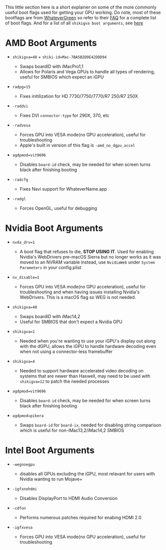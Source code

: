 This little section here is a short explainer on some of the more commonly useful boot flags used for getting your GPU working. Do note, most of these bootflags are from [WhateverGreen](https://github.com/acidanthera/WhateverGreen) so refer to their [FAQ](https://github.com/acidanthera/WhateverGreen/blob/master/Manual/) for a complete list of boot flags. And for a list of all `shikigva boot arguments`, see [here](https://github.com/acidanthera/WhateverGreen/blob/master/WhateverGreen/kern_shiki.hpp#L35-L74)


# AMD Boot Arguments

* `shikigva=40` + `shiki-id=Mac-7BA5B2D9E42DDD94`
   * Swaps boardID with iMacPro1,1
   * Allows for Polaris and Vega GPUs to handle all types of rendering, useful for SMBIOS which expect an iGPU

* `radpg=15`
   * Fixes initilization for HD 7730/7750/7770/R7 250/R7 250X

* `-raddvi`
   * Fixes DVI `connector-type` for  290X, 370, etc

* `-radvesa`
   * Forces GPU into VESA mode(no GPU acceleration), useful for troubleshooting
   * Apple's built in version of this flag is `-amd_no_dgpu_accel`

* `agdpmod=vit9696`
   * Disables `board-id` check, may be needed for when screen turns black after finishing booting
   
* `-radcfg` 
   * Fixes Navi support for WhateverName.app

* `-radgl`
   * Forces OpenGL, useful for debugging

# Nvidia Boot Arguments

* `nvda_drv=1`
   * A boot flag that refuses to die, **STOP USING IT**. Used for enabling Nvidia's WebDrivers pre-macOS Sierra but no longer works as it was moved to an NVRAM variable instead, use `NvidiaWeb` under `System Parameters` in your config.plist

* `nv_disable=1`
   * Forces GPU into VESA mode(no GPU acceleration), useful for troubleshooting and when having issues installing Nvidia's WebDrivers. This is a macOS flag so WEG is not needed.

* `shikigva=40`
   * Swaps boardID with iMac14,2
   * Useful for SMBIOS that don't expect a Nvidia GPU

* `shikigva=1`
   * Needed when you're wanting to use your iGPU's display out along with the dGPU, allows the iGPU to handle hardware decoding even when not using a connector-less framebuffer

* `shikigva=4`
   * Needed to support hardware accelerated video decoding on systems that are newer than Haswell, may need to be used with `shikigva=12` to patch the needed processes 

* `agdpmod=vit9696`
   * Disables `board-id` check, may be needed for when screen turns black after finishing booting

* `agdpmod=pikera`
   * Swaps `board-id` for `board-ix`, needed for disabling string comparison which is useful for non-iMac13,2/iMac14,2 SMBIOS

# Intel Boot Arguments

* `-wegnoegpu`
   * disables all GPUs excluding the iGPU, most relavant for users with Nvidia wanting to run Mojave+
   
* `-igfxnohdmi`
   * Disables DisplayPort to HDMI Audio Conversion

* `-cdfon`
   * Performs numerous patches required for enabing HDMI 2.0

* `-igfxvesa`
   * Forces GPU into VESA mode(no GPU acceleration), useful for troubleshooting
